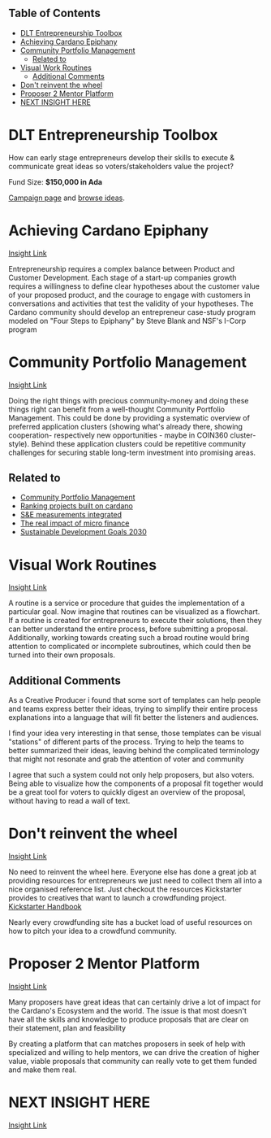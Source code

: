 ## Table of Contents

- [DLT Entrepreneurship Toolbox](#dlt-entrepreneurship-toolbox)
- [Achieving Cardano Epiphany](#achieving-cardano-epiphany)
- [Community Portfolio Management](#community-portfolio-management)
  - [Related to](#related-to)
- [Visual Work Routines](#visual-work-routines)
  - [Additional Comments](#additional-comments)
- [Don't reinvent the wheel](#dont-reinvent-the-wheel)
- [Proposer 2 Mentor Platform](#proposer-2-mentor-platform)
- [NEXT INSIGHT HERE](#next-insight-here)
  
# DLT Entrepreneurship Toolbox

How can early stage entrepreneurs develop their skills to execute & communicate great ideas so voters/stakeholders value the project?

Fund Size: **$150,000 in Ada**

[Campaign page](https://cardano.ideascale.com/a/campaign-home/26113) and [browse ideas](https://cardano.ideascale.com/a/ideas/top/campaign-filter/byids/campaigns/26113/stage/unspecified).

# Achieving Cardano Epiphany

[Insight Link](https://cardano.ideascale.com/a/dtd/Achieving-Cardano-Epiphany/364964-48088)

Entrepreneurship requires a complex balance between Product and Customer Development. Each stage of a start-up companies growth requires a willingness to define clear hypotheses about the customer value of your proposed product, and the courage to engage with customers in conversations and activities that test the validity of your hypotheses. The Cardano community should develop an entrepreneur case-study program modeled on "Four Steps to Epiphany" by Steve Blank and NSF's I-Corp program

# Community Portfolio Management

[Insight Link](https://cardano.ideascale.com/a/dtd/Community-Portfolio-Management/365230-48088)

Doing the right things with precious community-money and doing these things right can benefit from a well-thought Community Portfolio Management. This could be done by providing a systematic overview of preferred application clusters (showing what's already there, showing cooperation- respectively new opportunities - maybe in COIN360 cluster-style). Behind these application clusters could be repetitive community challenges for securing stable long-term investment into promising areas.

## Related to

- [Community Portfolio Management](https://cardano.ideascale.com/a/dtd/Community-Portfolio-Management/365230-48088)
- [Ranking projects built on cardano](https://cardano.ideascale.com/a/dtd/Ranking-projects-built-on-cardano/365602-48088)
- [S&E measurements integrated](https://cardano.ideascale.com/a/dtd/S-E-measurements-integrated-with-th/365205-48088)
- [The real impact of micro finance](https://cardano.ideascale.com/a/dtd/The-real-impact-of-micro-finance/365200-48088)
- [Sustainable Development Goals 2030](https://cardano.ideascale.com/a/dtd/Sustainable-Development-Goals-2030/351795-48088)


# Visual Work Routines

[Insight Link](https://cardano.ideascale.com/a/dtd/Visual-Work-Routines/365546-48088)

A routine is a service or procedure that guides the implementation of a particular goal. Now imagine that routines can be visualized as a flowchart. If a routine is created for entrepreneurs to execute their solutions, then they can better understand the entire process, before submitting a proposal. Additionally, working towards creating such a broad routine would bring attention to complicated or incomplete subroutines, which could then be turned into their own proposals.

## Additional Comments

As a Creative Producer i found that some sort of templates can help people and teams express better their ideas, trying to simplify their entire process explanations into a language that will fit better the listeners and audiences.

I find your idea very interesting in that sense, those templates can be visual "stations" of different parts of the process. Trying to help the teams to better summarized their ideas, leaving behind the complicated terminology that might not resonate and grab the attention of voter and community

I agree that such a system could not only help proposers, but also voters. Being able to visualize how the components of a proposal fit together would be a great tool for voters to quickly digest an overview of the proposal, without having to read a wall of text.

# Don't reinvent the wheel

[Insight Link](https://cardano.ideascale.com/a/dtd/Don-t-reinvent-the-wheel/366178-48088)

No need to reinvent the wheel here. Everyone else has done a great job at providing resources for entrepreneurs we just need to collect them all into a nice organised reference list. Just checkout the resources Kickstarter provides to creatives that want to launch a crowdfunding project. [Kickstarter Handbook](https://www.kickstarter.com/help/handbook)

Nearly every crowdfunding site has a bucket load of useful resources on how to pitch your idea to a crowdfund community.

# Proposer 2 Mentor Platform

[Insight Link](https://cardano.ideascale.com/a/dtd/Proposer-2-Mentor-Platform/366256-48088)

Many proposers have great ideas that can certainly drive a lot of impact for the Cardano's Ecosystem and the world. The issue is that most doesn't have all the skills and knowledge to produce proposals that are clear on their statement, plan and feasibility

By creating a platform that can matches proposers in seek of help with specialized and willing to help mentors, we can drive the creation of higher value, viable proposals that community can really vote to get them funded and make them real.

# NEXT INSIGHT HERE

[Insight Link]()